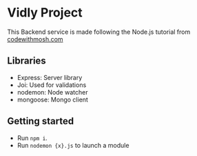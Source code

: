 # Vidly Project

This Backend service is made following the Node.js tutorial from [codewithmosh.com](https://codewithmosh.com/)

## Libraries

- Express: Server library
- Joi: Used for validations
- nodemon: Node watcher
- mongoose: Mongo client

## Getting started

- Run `npm i`.
- Run `nodemon {x}.js` to launch a module
